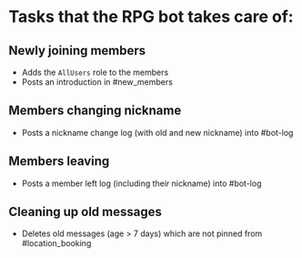 # Tasks that the RPG bot takes care of:

## Newly joining members

  * Adds the `AllUsers` role to the members
  * Posts an introduction in #new_members

## Members changing nickname

  * Posts a nickname change log (with old and new nickname) into #bot-log

## Members leaving

  * Posts a member left log (including their nickname) into #bot-log

## Cleaning up old messages

  * Deletes old messages (age > 7 days) which are not pinned from #location_booking


